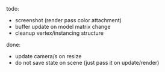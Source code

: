 todo:
 * screenshot (render pass color attachment)
 * buffer update on model matrix change
 * cleanup vertex/instancing structure

done:
* update camera/s on resize
* do not save state on scene (just pass it on update/render)